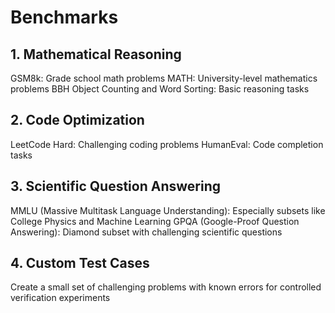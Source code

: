 # Benchmarks
## 1. Mathematical Reasoning

GSM8k: Grade school math problems
MATH: University-level mathematics problems
BBH Object Counting and Word Sorting: Basic reasoning tasks

## 2. Code Optimization
LeetCode Hard: Challenging coding problems
HumanEval: Code completion tasks

## 3. Scientific Question Answering
MMLU (Massive Multitask Language Understanding): Especially subsets like College Physics and Machine Learning
GPQA (Google-Proof Question Answering): Diamond subset with challenging scientific questions

## 4. Custom Test Cases
Create a small set of challenging problems with known errors for controlled verification experiments